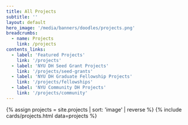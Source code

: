 ```yaml
---
title: All Projects
subtitle: ''
layout: default
hero_image: '/media/banners/doodles/projects.png'
breadcrumbs:
  - name: Projects
    link: /projects
contents_links:
  - label: 'Featured Projects'
    link: '/projects'
  - label: 'NYU DH Seed Grant Projects'
    link: '/projects/seed-grants'
  - label: 'NYU DH Graduate Fellowship Projects'
    link: '/projects/fellowships'
  - label: 'NYU Community DH Projects'
    link: '/projects/community'
---
```

{% assign projects = site.projects | sort: 'image' | reverse %}
{% include cards/projects.html data=projects %}
